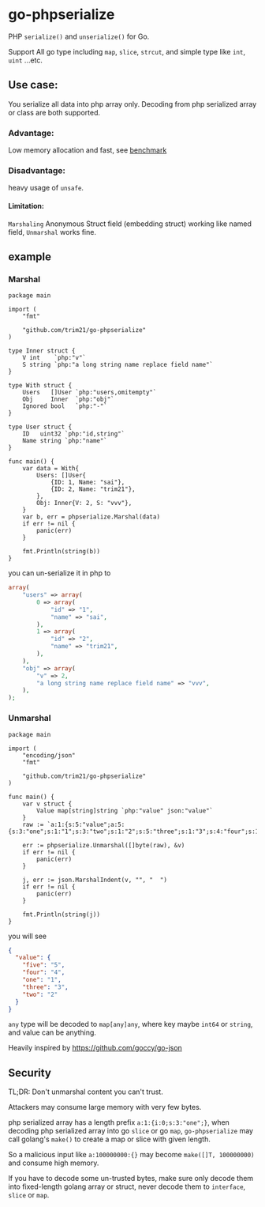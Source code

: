 # go-phpserialize

PHP `serialize()` and `unserialize()` for Go.

Support All go type including `map`, `slice`, `strcut`, and simple type like `int`, `uint` ...etc.

## Use case:

You serialize all data into php array only. Decoding from php serialized array or class are both supported.

### Advantage:

Low memory allocation and fast, see [benchmark](./docs/benchmark.md)

### Disadvantage:

heavy usage of `unsafe`.

#### Limitation:

`Marshaling` Anonymous Struct field (embedding struct) working like named field, `Unmarshal` works fine.

## example

### Marshal

```golang
package main

import (
	"fmt"

	"github.com/trim21/go-phpserialize"
)

type Inner struct {
	V int    `php:"v"`
	S string `php:"a long string name replace field name"`
}

type With struct {
	Users   []User `php:"users,omitempty"`
	Obj     Inner  `php:"obj"`
	Ignored bool   `php:"-"`
}

type User struct {
	ID   uint32 `php:"id,string"`
	Name string `php:"name"`
}

func main() {
	var data = With{
		Users: []User{
			{ID: 1, Name: "sai"},
			{ID: 2, Name: "trim21"},
		},
		Obj: Inner{V: 2, S: "vvv"},
	}
	var b, err = phpserialize.Marshal(data)
	if err != nil {
		panic(err)
	}

	fmt.Println(string(b))
}
```

you can un-serialize it in php to 

```php
array(
    "users" => array(
        0 => array(
            "id" => "1",
            "name" => "sai",
        ),
        1 => array(
            "id" => "2",
            "name" => "trim21",
        ),
    ),
    "obj" => array(
        "v" => 2,
        "a long string name replace field name" => "vvv",
    ),
);
```

### Unmarshal

```golang
package main

import (
	"encoding/json"
	"fmt"

	"github.com/trim21/go-phpserialize"
)

func main() {
	var v struct {
		Value map[string]string `php:"value" json:"value"`
	}
	raw := `a:1:{s:5:"value";a:5:{s:3:"one";s:1:"1";s:3:"two";s:1:"2";s:5:"three";s:1:"3";s:4:"four";s:1:"4";s:4:"five";s:1:"5";}}`

	err := phpserialize.Unmarshal([]byte(raw), &v)
	if err != nil {
		panic(err)
	}

	j, err := json.MarshalIndent(v, "", "  ")
	if err != nil {
		panic(err)
	}

	fmt.Println(string(j))
}
```

you will see

```json
{
  "value": {
    "five": "5",
    "four": "4",
    "one": "1",
    "three": "3",
    "two": "2"
  }
}
```


`any` type will be decoded to `map[any]any`, where key maybe `int64` or `string`, and value can be anything. 

Heavily inspired by https://github.com/goccy/go-json

## Security

TL;DR: Don't unmarshal content you can't trust.

Attackers may consume large memory with very few bytes.

php serialized array has a length prefix `a:1:{i:0;s:3:"one";}`, when decoding php serialized array into go `slice` or
go `map`,
`go-phpserialize` may call golang's `make()` to create a map or slice with given length.

So a malicious input like `a:100000000:{}` may become `make([]T, 100000000)` and consume high memory.

If you have to decode some un-trusted bytes, make sure only decode them into fixed-length golang array or struct,
never decode them to `interface`, `slice` or `map`.
